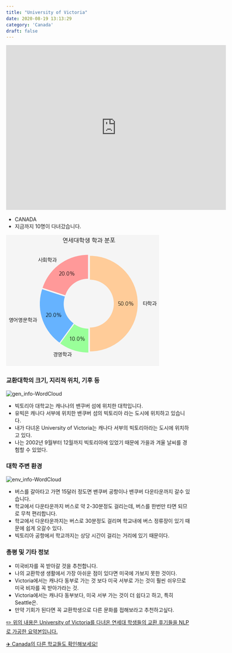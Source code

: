 ```yaml
---
title: "University of Victoria"
date: 2020-08-19 13:13:29
category: 'Canada'
draft: false
---
```


<iframe
width="600"
height="450"
frameborder="0" style="border:0"
src="https://www.google.com/maps/embed/v1/place?key=AIzaSyC9e1AME-pVmWC4hBpFdu5S4dKzyepa3HQ&q=University+of+Victoria&center=48.46340670000001,-123.3116935&zoom=14" allowfullscreen>
</iframe>

* CANADA
* 지금까지 10명이 다녀갔습니다. 

![department-info](../plots/CA000016.png)
### 교환대학의 크기, 지리적 위치, 기후 등
![gen_info-WordCloud](../univ_wordclouds_okt/gen_info/CA000016_gen_info_okt.png)

* 빅토리아 대학교는 캐나나의 밴쿠버 섬에 위치한 대학입니다.
* 유빅은 캐나다 서부에 위치한 밴쿠버 섬의 빅토리아 라는 도시에 위치하고 있습니다.
* 내가 다녀온 University of Victoria는 캐나다 서부의 빅토리아라는 도시에 위치하고 있다.
* 나는 2002년 9월부터 12월까지 빅토리아에 있었기 때문에 가을과 겨울 날씨를 경험할 수 있었다.


### 대학 주변 환경

![env_info-WordCloud](../univ_wordclouds_okt/env_info/CA000016_env_info_okt.png)

* 버스를 갈아타고 가면 15달러 정도면 밴쿠버 공항이나 밴쿠버 다운타운까지 갈수 있습니다.
* 학교에서 다운타운까지 버스로 약 2-30분정도 걸리는데, 버스를 한번만 타면 되므로 무척 편리합니다.
* 학교에서 다운타운까지는 버스로 30분정도 걸리며 학교내에 버스 정류장이 있기 때문에 쉽게 오갈수 있다.
* 빅토리아 공항에서 학교까지는 상당 시간이 걸리는 거리에 있기 때문이다.


### 총평 및 기타 정보 
* 미국비자를 꼭 받아갈 것을 추천합니다.
* 나의 교환학생 생활에서 가장 아쉬운 점이 있다면 미국에 가보지 못한 것이다.
* Victoria에서는 캐나다 동부로 가는 것 보다 미국 서부로 가는 것이 훨씬 쉬우므로 미국 비자를 꼭 받아가라는 것.
* Victoria에서는 캐나다 동부보다, 미국 서부 가는 것이 더 쉽다고 하고, 특히 Seattle은.
* 만약 기회가 된다면 꼭 교환학생으로 다른 문화를 접해보라고 추천하고싶다.


[✏️ 위의 내용은 University of Victoria를 다녀온 연세대 학생들의 교환 후기들을 NLP로 가공한 요약본입니다.](http://oia.yonsei.ac.kr/partner/expReport.asp?ucode=CA000016&bgbn=A)

[✈️ Canada의 다른 학교들도 확인해보세요!](https://yonsei-exchange.netlify.app/?category=Canada)
